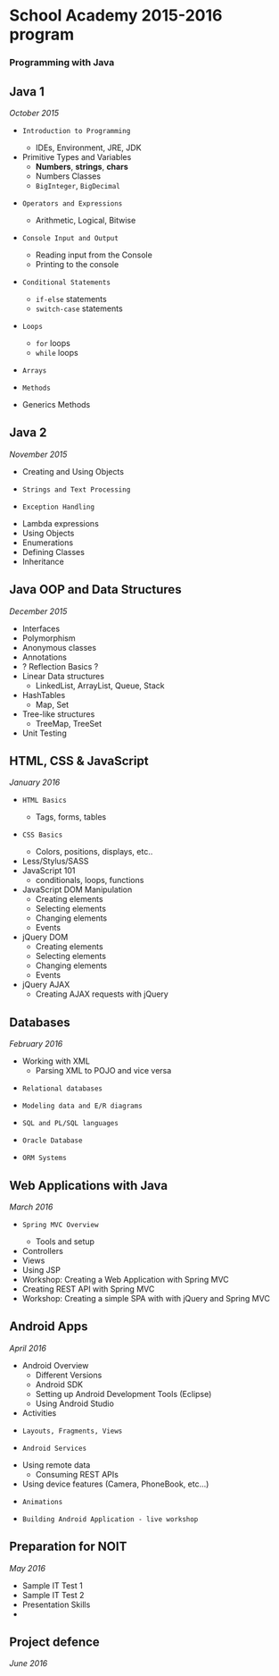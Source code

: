 # School Academy 2015-2016 program
### Programming with Java

## Java 1
_October 2015_

*	  Introduction to Programming
    *   IDEs, Environment, JRE, JDK
*   Primitive Types and Variables
    *   **Numbers**, **strings**, **chars**
    *   Numbers Classes
    *   `BigInteger`, `BigDecimal`
*	  Operators and Expressions
    *   Arithmetic, Logical, Bitwise
*	  Console Input and Output
    *   Reading input from the Console
    *   Printing to the console
*	  Conditional Statements
    *   `if-else` statements
    *   `switch-case` statements
*	  Loops
    *   `for` loops
    *   `while` loops
*	  Arrays
*	  Methods
*   Generics Methods

## Java 2
_November 2015_

*   Creating and Using Objects
*	  Strings and Text Processing
*	  Exception Handling
*   Lambda expressions
*   Using Objects
*   Enumerations
*   Defining Classes
*   Inheritance

## Java OOP and Data Structures
_December 2015_

*   Interfaces
*   Polymorphism
*   Anonymous classes
*   Annotations
*   ? Reflection Basics ?
*   Linear Data structures
    *   LinkedList, ArrayList, Queue, Stack
*   HashTables
    *   Map, Set
*   Tree-like structures
    *   TreeMap, TreeSet
*   Unit Testing

## HTML, CSS & JavaScript
_January 2016_

*	  HTML Basics
    *   Tags, forms, tables
*	  CSS Basics
    *   Colors, positions, displays, etc..
*   Less/Stylus/SASS
*   JavaScript 101
    *   conditionals, loops, functions
*   JavaScript DOM Manipulation
    *   Creating elements
    *   Selecting elements
    *   Changing elements
    *   Events
*   jQuery DOM
    *   Creating elements
    *   Selecting elements
    *   Changing elements
    *   Events
*   jQuery AJAX
    *   Creating AJAX requests with jQuery

## Databases
_February 2016_

*   Working with XML
    *   Parsing XML to POJO and vice versa    
*	  Relational databases
*	  Modeling data and E/R diagrams
*	  SQL and PL/SQL languages
*	  Oracle Database
*	  ORM Systems

## Web Applications with Java
_March 2016_

*	  Spring MVC Overview
    *   Tools and setup
*   Controllers
*   Views
*   Using JSP
*   Workshop: Creating a Web Application with Spring MVC
*   Creating REST API with Spring MVC
*   Workshop: Creating a simple SPA with with jQuery and Spring MVC

## Android Apps
_April 2016_

*   Android Overview
    *   Different Versions
    *   Android SDK
    *   Setting up Android Development Tools (Eclipse)
    *   Using Android Studio
*   Activities
*	  Layouts, Fragments, Views
*	  Android Services
*   Using remote data
    *   Consuming REST APIs
*   Using device features (Camera, PhoneBook, etc...)
*	  Animations
*	  Building Android Application - live workshop

## Preparation for NOIT
_May 2016_

*   Sample IT Test 1
*   Sample IT Test 2
*   Presentation Skills
*   

## Project defence
_June 2016_
